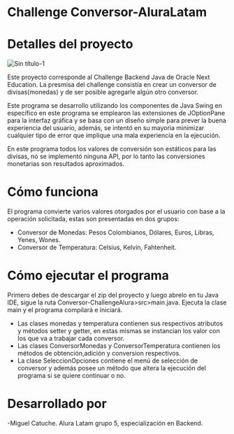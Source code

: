 # Challenge Conversor-AluraLatam
# Detalles del proyecto
![Sin título-1](https://github.com/miguel-catuche/Challenge-Conversor_AluraLatam/assets/120998543/0e459465-2711-48f6-96cd-7b1fcb410a63)

Este proyecto corresponde al Challenge Backend Java de Oracle Next Education. La presmisa del challenge consistía en crear un conversor de divisas(monedas) y de ser posible agregarle algún otro conversor.

Este programa se desarrollo utilizando los componentes de Java Swing en específico en este programa se emplearon las extensiones de JOptionPane para la interfaz gráfica y se basa con un diseño simple para prever la buena experiencia del usuario, además, se intentó en su mayoria minimizar cualquier tipo de error que implique una mala experiencia en la ejecución.

En este programa todos los valores de conversión son estáticos para las divisas, no se implementó ninguna API, por lo tanto las conversiones monetarias son resultados aproximados.

# Cómo funciona
El programa convierte varios valores otorgados por el usuario con base a la operación solicitada, estas son presentadas en dos grupos:

- Conversor de Monedas: Pesos Colombianos, Dólares, Euros, Libras, Yenes, Wones.
- Conversor de Temperatura: Celsius, Kelvin, Fahtenheit.

# Cómo ejecutar el programa
Primero debes de descargar el zip del proyecto y luego abrelo en tu Java IDE, sigue la ruta Conversor-ChallengeAlura>src>main.java.
Ejecuta la clase main y el programa compilará e iniciará.

- Las clases monedas y temperatura contienen sus respectivos atributos y métodos setter y getter, en estas mismas se instancian los valor con los que va a trabajar cada conversor.
- Las clases ConversorMonedas y ConversorTemperatura contienen los métodos de obtención,adición y conversion respectivos.
- La clase SeleccionOpciones contiene el menú de selección de conversor y además posee un método que altera la ejecución del programa si se quiere continuar o no.
# Desarrollado por
-Miguel Catuche. Alura Latam grupo 5, especialización en Backend.
